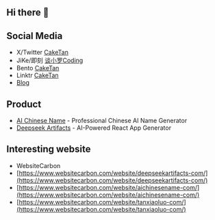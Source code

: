 ## Hi there 👋

<!--
**cccakeee/cccakeee** is a ✨ _special_ ✨ repository because its `README.md` (this file) appears on your GitHub profile.

Here are some ideas to get you started:

- 🔭 I’m currently working on ...
- 🌱 I’m currently learning ...
- 👯 I’m looking to collaborate on ...
- 🤔 I’m looking for help with ...
- 💬 Ask me about ...
- 📫 How to reach me: ...
- 😄 Pronouns: ...
- ⚡ Fun fact: ...
-->

## Social Media

- X/Twitter [CakeTan](https://x.com/tan_coding)
- JiKe/即刻  [谈小罗Coding]([https://x.com/tan_coding](https://m.okjike.com/users/c2c88889-9c93-41ca-b17f-34e7e36232c1))
- Bento [CakeTan](https://bento.me/caketan)
- Linktr [CakeTan](https://linktr.ee/caketan)
- [Blog](https://tanxiaoluo.com)

## Product

- [AI Chinese Name](https://aichinesename.com/) - Professional Chinese AI Name Generator
- [Deepseek Artifacts](https://deepseekartifacts.com/) - AI-Powered React App Generator

## Interesting website

- WebsiteCarbon
 - [https://www.websitecarbon.com/website/deepseekartifacts-com/](https://www.websitecarbon.com/website/deepseekartifacts-com/)
 - [https://www.websitecarbon.com/website/aichinesename-com/](https://www.websitecarbon.com/website/aichinesename-com/)
 - [https://www.websitecarbon.com/website/tanxiaoluo-com/](https://www.websitecarbon.com/website/tanxiaoluo-com/)





